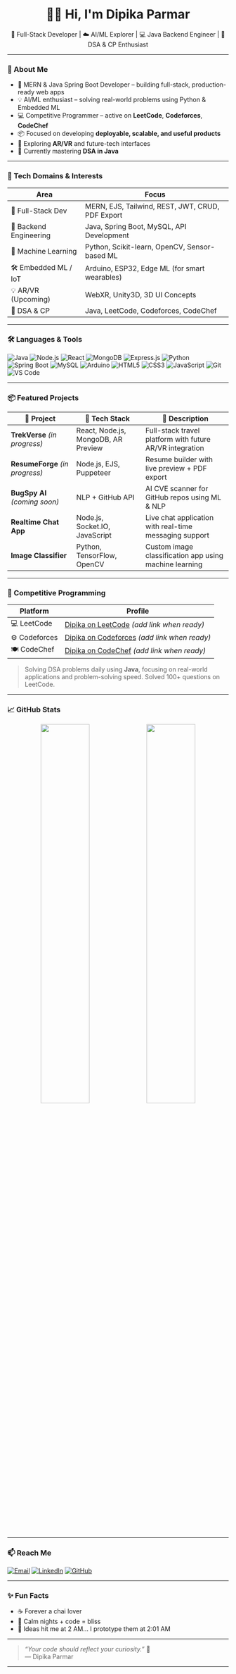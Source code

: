 <h1 align="center">👩‍💻 Hi, I'm Dipika Parmar</h1>
<p align="center">
  🚀 Full-Stack Developer | ☁️ AI/ML Explorer | 💻 Java Backend Engineer | 🧠 DSA & CP Enthusiast
</p>

---

### 🧭 About Me

- 🔧 MERN & Java Spring Boot Developer – building full-stack, production-ready web apps
- 💡 AI/ML enthusiast – solving real-world problems using Python & Embedded ML
- 💻 Competitive Programmer – active on **LeetCode**, **Codeforces**, **CodeChef**
- 📦 Focused on developing **deployable, scalable, and useful products**
- 🧠 Exploring **AR/VR** and future-tech interfaces
- 🧰 Currently mastering **DSA in Java**

---

### 🎯 Tech Domains & Interests

| Area | Focus |
|------|-------|
| 🔨 Full-Stack Dev | MERN, EJS, Tailwind, REST, JWT, CRUD, PDF Export |
| 🚀 Backend Engineering | Java, Spring Boot, MySQL, API Development |
| 🧠 Machine Learning | Python, Scikit-learn, OpenCV, Sensor-based ML |
| 🛠 Embedded ML / IoT | Arduino, ESP32, Edge ML (for smart wearables) |
| 💡 AR/VR (Upcoming) | WebXR, Unity3D, 3D UI Concepts |
| 🎯 DSA & CP | Java, LeetCode, Codeforces, CodeChef |

---

### 🛠️ Languages & Tools

![Java](https://img.shields.io/badge/Java-%23007396.svg?style=flat&logo=java&logoColor=white)
![Node.js](https://img.shields.io/badge/Node.js-%23339933.svg?style=flat&logo=node.js&logoColor=white)
![React](https://img.shields.io/badge/React-%2361DAFB.svg?style=flat&logo=react&logoColor=black)
![MongoDB](https://img.shields.io/badge/MongoDB-%2347A248.svg?style=flat&logo=mongodb&logoColor=white)
![Express.js](https://img.shields.io/badge/Express.js-%23000000.svg?style=flat&logo=express&logoColor=white)
![Python](https://img.shields.io/badge/Python-3776AB?style=flat&logo=python&logoColor=white)
![Spring Boot](https://img.shields.io/badge/SpringBoot-%236DB33F?style=flat&logo=spring-boot&logoColor=white)
![MySQL](https://img.shields.io/badge/MySQL-%2300f.svg?style=flat&logo=mysql&logoColor=white)
![Arduino](https://img.shields.io/badge/Arduino-%2300978F?style=flat&logo=arduino&logoColor=white)
![HTML5](https://img.shields.io/badge/HTML5-e34c26?style=flat&logo=html5&logoColor=white)
![CSS3](https://img.shields.io/badge/CSS3-264de4?style=flat&logo=css3&logoColor=white)
![JavaScript](https://img.shields.io/badge/JavaScript-F7DF1E?style=flat&logo=javascript&logoColor=black)
![Git](https://img.shields.io/badge/Git-F05032?style=flat&logo=git&logoColor=white)
![VS Code](https://img.shields.io/badge/VSCode-007ACC?style=flat&logo=visual-studio-code)

---

### 📦 Featured Projects

| 🚀 Project | 🔧 Tech Stack | 🌟 Description |
|-----------|---------------|----------------|
| **TrekVerse** *(in progress)*| React, Node.js, MongoDB, AR Preview | Full-stack travel platform with future AR/VR integration |
| **ResumeForge** *(in progress)* | Node.js, EJS, Puppeteer | Resume builder with live preview + PDF export |
| **BugSpy AI** *(coming soon)* | NLP + GitHub API | AI CVE scanner for GitHub repos using ML & NLP |
| **Realtime Chat App**  | Node.js, Socket.IO, JavaScript | Live chat application with real-time messaging support |
| **Image Classifier**  | Python, TensorFlow, OpenCV | Custom image classification app using machine learning|



---

### 🧠 Competitive Programming

| Platform | Profile |
|----------|---------|
| 💻 LeetCode | [Dipika on LeetCode](https://leetcode.com/) *(add link when ready)* |
| ⚙️ Codeforces | [Dipika on Codeforces](https://codeforces.com/) *(add link when ready)* |
| 🍽️ CodeChef | [Dipika on CodeChef](https://codechef.com/) *(add link when ready)* |

> Solving DSA problems daily using **Java**, focusing on real-world applications and problem-solving speed.
> Solved 100+ questions on LeetCode.

---

### 📈 GitHub Stats

<p align="center">
  <img src="https://github-readme-stats.vercel.app/api?username=parmardipika&show_icons=true&theme=tokyonight&hide_border=true" width="47%" />
  <img src="https://github-readme-streak-stats.herokuapp.com/?user=parmardipika&theme=tokyonight&hide_border=true" width="47%" />
</p>

---

### 📫 Reach Me

[![Email](https://img.shields.io/badge/Gmail-red?style=flat-square&logo=gmail&logoColor=white)](mailto:parmardipika61825@gmail.com)
[![LinkedIn](https://img.shields.io/badge/LinkedIn-blue?style=flat-square&logo=linkedin)](https://www.linkedin.com/in/dipika-p-956378290/)
[![GitHub](https://img.shields.io/badge/GitHub-black?style=flat-square&logo=github)](https://github.com/parmardipika)

---

### ✨ Fun Facts

- ☕ Forever a chai lover
- 🧘 Calm nights + code = bliss
- 💭 Ideas hit me at 2 AM… I prototype them at 2:01 AM

---

> _“Your code should reflect your curiosity.”_ 💫  
> — Dipika Parmar


---



